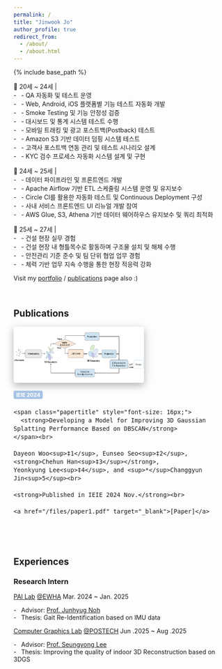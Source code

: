 ```yaml
---
permalink: /
title: "Jinwook Jo"
author_profile: true
redirect_from: 
  - /about/
  - /about.html
---
```


{% include base_path %}
<style>
ul {
  list-style: none; /* 기본 점 제거 */
  padding-left: 0;  /* 왼쪽 여백 제거 */
}

li::before {
  content: "- ";     /* 하이픈 추가 */
  margin-right: 0.5em;
}
</style>

<ul>📌 20세 ~ 24세 | <br />
  <li> - QA 자동화 및 테스트 운영 </li>
  <li> - Web, Android, iOS 플랫폼별 기능 테스트 자동화 개발 </li>
  <li> - Smoke Testing 및 기능 안정성 검증 </li>
  <li> - 대시보드 및 통계 시스템 테스트 수행 </li>
  <li> - 모바일 트래킹 및 광고 포스트백(Postback) 테스트 </li>
  <li> - Amazon S3 기반 데이터 덤핑 시스템 테스트 </li>
  <li> - 고객사 포스트백 연동 관리 및 테스트 시나리오 설계 </li>
  <li> - KYC 검수 프로세스 자동화 시스템 설계 및 구현 </li>
</ul>  
<ul>📌 24세 ~ 25세 |  <br />
  <li> - 데이터 파이프라인 및 프론트엔드 개발 </li>
  <li> - Apache Airflow 기반 ETL 스케줄링 시스템 운영 및 유지보수 </li>
  <li> - Circle CI를 활용한 자동화 테스트 및 Continuous Deployment 구성 </li>
  <li> - 사내 서비스 프론트엔드 UI 리뉴얼 개발 참여 </li>
  <li> - AWS Glue, S3, Athena 기반 데이터 웨어하우스 유지보수 및 쿼리 최적화 </li>
</ul>
<ul>📌 25세 ~ 27세 |  <br />
  <li> - 건설 현장 실무 경험 </li>
  <li> - 건설 현장 내 형틀목수로 활동하며 구조물 설치 및 해체 수행 </li>
  <li> - 안전관리 기준 준수 및 팀 단위 협업 업무 경험 </li>
  <li> - 체력 기반 업무 지속 수행을 통한 현장 적응력 강화 </li>
</ul>

<!-- <p align="center">
  <a href="mailto:chehunhan16@gmail.com">E-mail</a> |
  <a href="/files/cv_0803.pdf" target="_blank">CV</a> |
  <a href="https://github.com/chehun16">Github</a>
</p> -->

Visit my [portfolio](https://chehun16.github.io/portfolio/) / [publications](https://chehun16.github.io/publications/) page also :)

<br>


Publications
------

<div style="display: flex; flex-wrap: wrap; gap: 16px; align-items: center; margin-bottom: 32px;">
  <img src="/images/3dgs_1.png" alt="3dgs"
     style="width: 300px; max-width: 100%; object-fit: cover;
            border-radius: 5px; flex-shrink: 0;
            box-shadow: 0 6px 18px rgba(0, 0, 0, 0.3);">

  <div style="font-size: 16px; min-width: 200px; flex: 1;">
    <div style="background-color: #a7c3e4ff; color: white; font-size: 12px; font-weight: bold;
                padding: 2px 6px; border-radius: 4px; display: inline-block; margin-bottom: 4px;">
      IEIE 2024
    </div><br>
    
    <span class="papertitle" style="font-size: 16px;">
      <strong>Developing a Model for Improving 3D Gaussian Splatting Performance Based on DBSCAN</strong>
    </span><br>
    
    Dayeon Woo<sup>‡1</sup>, Eunseo Seo<sup>‡2</sup>, <strong>Chehun Han<sup>‡3</sup></strong>, 
    Yeonkyung Lee<sup>‡4</sup>, and <sup>*</sup>Changgyun Jin<sup>5</sup><br>
    
    <strong>Published in IEIE 2024 Nov.</strong><br>
    
    <a href="/files/paper1.pdf" target="_blank">[Paper]</a>
  </div>
</div>

<br>

Experiences
------

### Research Intern

[PAI Lab](https://pai.ewha.ac.kr/) [@EWHA](https://www.ewha.ac.kr/ewha/index.do) Mar. 2024 ~ Jan. 2025
- Advisor: [Prof. Junhyug Noh](https://junhyug.github.io/)
- Thesis: Gait Re-Identification based on IMU data

[Computer Graphics Lab](https://cg.postech.ac.kr/) [@POSTECH](https://postech.ac.kr/kor/index.do) Jun .2025 ~ Aug .2025
- Advisor: [Prof. Seungyong Lee](https://cg.postech.ac.kr/leesy/)
- Thesis: Improving the quality of indoor 3D Reconstruction based on 3DGS

<br>


<!-- ### <a href="https://deepdaiv.oopy.io/" style="color: #264a8e; text-decoration: none;">**deepdaiv**</a> 
Apr. 2023 ~ Feb. 2025
- '23s Data Analysis
- '23f Audio
- ‘24w Audio
- ‘24s Deep Learning Architecture
- '24f Self driving -->

